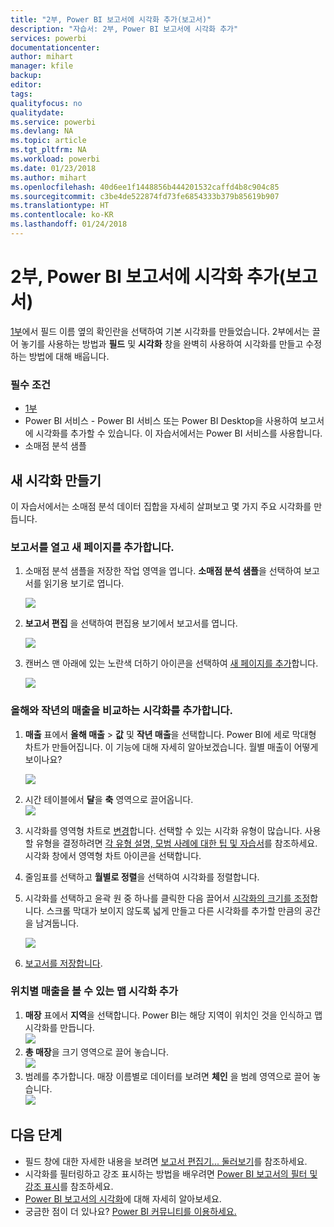 ```yaml
---
title: "2부, Power BI 보고서에 시각화 추가(보고서)"
description: "자습서: 2부, Power BI 보고서에 시각화 추가"
services: powerbi
documentationcenter: 
author: mihart
manager: kfile
backup: 
editor: 
tags: 
qualityfocus: no
qualitydate: 
ms.service: powerbi
ms.devlang: NA
ms.topic: article
ms.tgt_pltfrm: NA
ms.workload: powerbi
ms.date: 01/23/2018
ms.author: mihart
ms.openlocfilehash: 40d6ee1f1448856b444201532caffd4b8c904c85
ms.sourcegitcommit: c3be4de522874fd73fe6854333b379b85619b907
ms.translationtype: HT
ms.contentlocale: ko-KR
ms.lasthandoff: 01/24/2018
---
```

# <a name="part-2-add-visualizations-to-a-power-bi-report-tutorial"></a>2부, Power BI 보고서에 시각화 추가(보고서)
[1부](power-bi-report-add-visualizations-ii.md)에서 필드 이름 옆의 확인란을 선택하여 기본 시각화를 만들었습니다.  2부에서는 끌어 놓기를 사용하는 방법과 **필드** 및 **시각화** 창을 완벽히 사용하여 시각화를 만들고 수정하는 방법에 대해 배웁니다.

### <a name="prerequisites"></a>필수 조건
- [1부](power-bi-report-add-visualizations-ii.md)
- Power BI 서비스 - Power BI 서비스 또는 Power BI Desktop을 사용하여 보고서에 시각화를 추가할 수 있습니다. 이 자습서에서는 Power BI 서비스를 사용합니다. 
- 소매점 분석 샘플

## <a name="create-a-new-visualization"></a>새 시각화 만들기
이 자습서에서는 소매점 분석 데이터 집합을 자세히 살펴보고 몇 가지 주요 시각화를 만듭니다.

### <a name="open-a-report-and-add-a-new-blank-page"></a>보고서를 열고 새 페이지를 추가합니다.
1. 소매점 분석 샘플을 저장한 작업 영역을 엽니다. **소매점 분석 샘플**을 선택하여 보고서를 읽기용 보기로 엽니다.
   
   ![](media/power-bi-report-add-visualizations-ii/power-bi-open-report.png)
2. **보고서 편집** 을 선택하여 편집용 보기에서 보고서를 엽니다.
   
   ![](media/power-bi-report-add-visualizations-ii/editreport1.png)
3. 캔버스 맨 아래에 있는 노란색 더하기 아이콘을 선택하여 [새 페이지를 추가](power-bi-report-add-page.md)합니다.
   
   ![](media/power-bi-report-add-visualizations-ii/pbi_addreportpage.png)

### <a name="add-a-visualization-that-looks-at-this-years-sales-compared-to-last-year"></a>올해와 작년의 매출을 비교하는 시각화를 추가합니다.
1. **매출** 표에서 **올해 매출** > **값** 및 **작년 매출**을 선택합니다. Power BI에 세로 막대형 차트가 만들어집니다.  이 기능에 대해 자세히 알아보겠습니다. 월별 매출이 어떻게 보이나요?  
   
   ![](media/power-bi-report-add-visualizations-ii/pbi_part2_4bnew.png)
2. 시간 테이블에서 **달**을 **축** 영역으로 끌어옵니다.  
   ![](media/power-bi-report-add-visualizations-ii/pbi_part2_5newnew.png)
3. 시각화를 영역형 차트로 [변경](power-bi-report-change-visualization-type.md)합니다.  선택할 수 있는 시각화 유형이 많습니다. 사용할 유형을 결정하려면 [각 유형 설명, 모범 사례에 대한 팁 및 자습서](power-bi-visualization-types-for-reports-and-q-and-a.md)를 참조하세요. 시각화 창에서 영역형 차트 아이콘을 선택합니다.
4. 줄임표를 선택하고 **월별로 정렬**을 선택하여 시각화를 정렬합니다.
5. 시각화를 선택하고 윤곽 원 중 하나를 클릭한 다음 끌어서 [시각화의 크기를 조정](power-bi-visualization-move-and-resize.md)합니다. 스크롤 막대가 보이지 않도록 넓게 만들고 다른 시각화를 추가할 만큼의 공간을 남겨둡니다.
   
   ![](media/power-bi-report-add-visualizations-ii/pbi_part2_7b.png)
6. [보고서를 저장합니다](service-report-save.md).

### <a name="add-a-map-visualization-that-looks-at-sales-by-location"></a>위치별 매출을 볼 수 있는 맵 시각화 추가
1. **매장** 표에서 **지역**을 선택합니다. Power BI는 해당 지역이 위치인 것을 인식하고 맵 시각화를 만듭니다.  
   ![](media/power-bi-report-add-visualizations-ii/pbi_part2_8newnew.png)
2. **총 매장**을 크기 영역으로 끌어 놓습니다.  
   ![](media/power-bi-report-add-visualizations-ii/power-bi-add-visual-to-a-reportnew.png)
3. 범례를 추가합니다.  매장 이름별로 데이터를 보려면 **체인** 을 범례 영역으로 끌어 놓습니다.  
   ![](media/power-bi-report-add-visualizations-ii/power-bi-add-visual-to-a-report-3new.png)

## <a name="next-steps"></a>다음 단계
* 필드 창에 대한 자세한 내용을 보려면 [보고서 편집기... 둘러보기](service-the-report-editor-take-a-tour.md)를 참조하세요.   
* 시각화를 필터링하고 강조 표시하는 방법을 배우려면 [Power BI 보고서의 필터 및 강조 표시](power-bi-reports-filters-and-highlighting.md)를 참조하세요.  
* [Power BI 보고서의 시각화](power-bi-report-visualizations.md)에 대해 자세히 알아보세요.  
* 궁금한 점이 더 있나요? [Power BI 커뮤니티를 이용하세요.](http://community.powerbi.com/)

